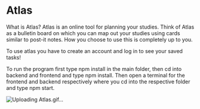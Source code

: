 # Atlas

What is Atlas?
Atlas is an online tool for planning your studies. Think of Atlas as a bulletin board on which you can map out your studies using cards similar to post-it notes. How you choose to use this is completely up to you.

To use atlas you have to create an account and log in to see your saved tasks!

To run the program first type npm install in the main folder, then cd into backend and frontend and type npm install. Then open a terminal for the frontend and backend respectively where you cd into the respective folder and type npm start.


![Uploading Atlas.gif…]()
